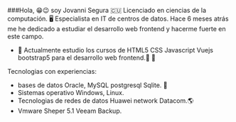 ###Hola,  😁😉 soy Jovanni Segura 🇨🇺 Licenciado en ciencias de la computación.
🖥️ Especialista en IT de centros de datos. Hace 6 meses atrás me he dedicado a estudiar el desarrollo web frontend y hacerme fuerte en este campo.

- 🌱 Actualmente estudio los cursos de HTML5 CSS Javascript Vuejs bootstrap5 para el desarrollo web frontend.💪 💯

Tecnologias con experiencias:

- bases de datos Oracle, MySQL postgresql Sqlite. 💪
- Sistemas operativo Windows, Linux.
- Tecnologias de redes de datos Huawei network Datacom.🌎
- Vmware Sheper 5.1 Veeam Backup.
